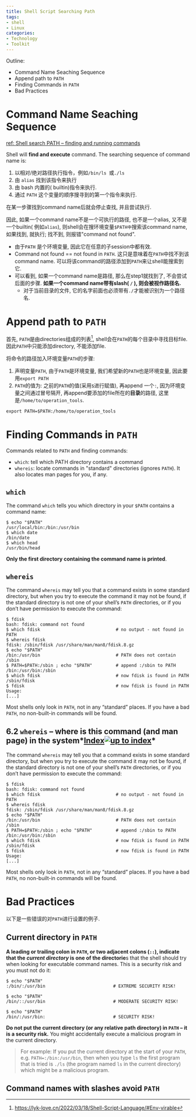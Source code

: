 ```yaml
---
title: Shell Script Searching Path
tags:
- shell
- Linux
categories: 
- Technology
- Toolkit
---
```


Outline:

* Command Name Seaching Sequence
* Append path to `PATH`
* Finding Commands in `PATH`
* Bad Practices

<!--more-->

# Command Name Seaching Sequence

[ref: Shell search PATH – finding and running commands](https://teaching.idallen.com/cst8207/19w/notes/400_search_path.html#:~:text=(Shells%20find%20and%20run%20commands.)&text=When%20you%20type%20the%20command,file%20named%20date%20to%20execute.)

Shell will **find and execute** command. The searching sequence of command name is:

1. 以相对/绝对路径执行指令，例如`/bin/ls `或`./ls `
2. 由 `alias` 找到该指令来执行
3. 由 bash 内置的( builtin)指令来执行.
4. 通过 `PATH` 这个变量的顺序搜寻到的第一个指令来执行.

在某一步骤找到command name后就会停止查找, 并且尝试执行.

因此, 如果一个command name不是一个可执行的路径, 也不是一个alias, 又不是一个builtin( 例如`alias`), 则shell会在搜环境变量`$PATH中`搜索该command name, 如果找到, 就执行; 找不到, 则报错"command not found".



* 由于`PATH` 是个环境变量, 因此它在任意的子session中都有效.
* Command not found == not found in `PATH`. 这只是意味着在`PATH`中找不到该command name. 可以将该command的路径添加到`PATH`来让shell能搜索到它.
* 可以看到, 如果一个command name是路径, 那么在step1就找到了, 不会尝试后面的步骤. **如果一个command name带有slash( `/` ), 则会被视作路径名.**
  * 对于当前目录的文件, 它的名字前面也必须带有`./`才能被识别为一个路径名.

# Append path to `PATH`

首先, `PATH`是由directories组成的列表[^1], shell会在`PATH`的每个目录中寻找目标file. 因此`PATH`中只能添加directory, 不能添加file.

将命令的路径加入环境变量`PATH`的步骤:

1. 声明变量`PATH`, 由于`PATH`是环境变量, 我们希望新的`PATH`也是环境变量, 因此要用`export PATH`
2. `PATH`的值为: 之前的`PATH`的值(采用`$`进行赋值),  再append 一个`:`, 因为环境变量之间通过冒号隔开, 再append要添加的file所在的**目录**的路径, 这里是`/home/to/operation_tools`. 

```shell
export PATH=$PATH:/home/to/operation_tools
```

# Finding Commands in `PATH`

Commands related to `PATH` and finding commands:

* `which`: tell which PATH directory contains a command
* `whereis`: locate commands in "standard" directories (ignores `PATH`). It also locates man pages for you, if any.

## `which`

The command `which` tells you which directory in your `$PATH` contains a command name:

```
$ echo "$PATH"
/usr/local/bin:/bin:/usr/bin
$ which date
/bin/date
$ which head
/usr/bin/head
```

**Only the first directory containing the command name is printed**.

## `whereis`

The command `whereis` may tell you that a command exists in some standard directory, but when you try to execute the command it may not be found, if the standard directory is not one of your shell’s `PATH` directories, or if you don’t have permission to execute the command:

```
$ fdisk
bash: fdisk: command not found
$ which fdisk                             # no output - not found in PATH
$ whereis fdisk
fdisk: /sbin/fdisk /usr/share/man/man8/fdisk.8.gz
$ echo "$PATH"
/bin:/usr/bin                             # PATH does not contain /sbin
$ PATH=$PATH:/sbin ; echo "$PATH"         # append :/sbin to PATH
/bin:/usr/bin:/sbin
$ which fdisk                             # now fdisk is found in PATH
/sbin/fdisk
$ fdisk                                   # now fdisk is found in PATH
Usage:
[...]
```

Most shells only look in `PATH`, not in any “standard” places. If you have a bad `PATH`, no non-built-in commands will be found.

## 6.2 `whereis` – where is this command (and man page) in the system*[Index![up to index](https://teaching.idallen.com/cst8207/19w/notes/common/toparrow.gif)](https://teaching.idallen.com/cst8207/19w/notes/400_search_path.html#TOC)*

The command `whereis` may tell you that a command exists in some standard directory, but when you try to execute the command it may not be found, if the standard directory is not one of your shell’s `PATH` directories, or if you don’t have permission to execute the command:

```
$ fdisk
bash: fdisk: command not found
$ which fdisk                             # no output - not found in PATH
$ whereis fdisk
fdisk: /sbin/fdisk /usr/share/man/man8/fdisk.8.gz
$ echo "$PATH"
/bin:/usr/bin                             # PATH does not contain /sbin
$ PATH=$PATH:/sbin ; echo "$PATH"         # append :/sbin to PATH
/bin:/usr/bin:/sbin
$ which fdisk                             # now fdisk is found in PATH
/sbin/fdisk
$ fdisk                                   # now fdisk is found in PATH
Usage:
[...]
```

Most shells only look in `PATH`, not in any “standard” places. If you have a bad `PATH`, no non-built-in commands will be found.



# Bad Practices

以下是一些错误的对`PATH`进行设置的例子.

## Current directory in `PATH`

**A leading or trailing colon in `PATH`, or two adjacent colons (`::`), indicate that the *current directory* is one of the directorie**s that the shell should try when looking for executable command names. This is a security risk and you must not do it:

```
$ echo "$PATH"
:/bin/:/usr/bin                          # EXTREME SECURITY RISK!

$ echo "$PATH"
/bin/::/usr/bin                          # MODERATE SECURITY RISK!

$ echo "$PATH"
/bin/:/usr/bin:                          # SECURITY RISK!
```

**Do not put the current directory (or any relative path directory) in `PATH` – it is a security risk.** You might accidentally execute a malicious program in the current directory.

> For example: If you put the current directory at the start of your `PATH`, e.g. `PATH=:/bin:/usr/bin`, then when you type `ls` the first program that is tried is `./ls` (the program named `ls` in the current directory) which might be a malicious program.

## Command names with slashes avoid `PATH`

[^1]: https://lyk-love.cn/2022/03/18/Shell-Script-Language/#Env-virable
